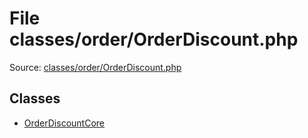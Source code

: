 File classes/order/OrderDiscount.php
=========

Source: [classes/order/OrderDiscount.php](https://github.com/PrestaShop/PrestaShop/blob/1.5.6.3/classes/order/OrderDiscount.php)


Classes
-------

* [OrderDiscountCore](class.OrderDiscountCore.md)

